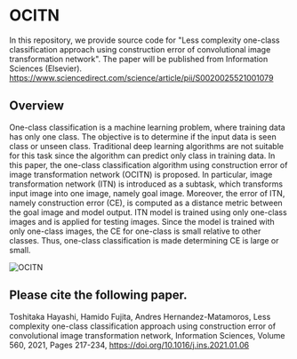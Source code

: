 # OCITN
In this repository, we provide source code for "Less complexity one-class classification approach using construction error of convolutional image transformation network".
The paper will be published from Information Sciences (Elsevier). https://www.sciencedirect.com/science/article/pii/S0020025521001079


## Overview
One-class classification is a machine learning problem, where training data has only one class. The objective is to determine if the input data is seen class or unseen class.
Traditional deep learning algorithms are not suitable for this task since the algorithm can predict only class in training data. In this paper, the one-class classification algorithm using construction error of image transformation network (OCITN) is proposed. In particular, image transformation network (ITN) is introduced as a subtask, which transforms input image into one image, namely goal image. Moreover, the error of ITN, namely construction error (CE), is computed as a distance metric between the goal image and model output. ITN model is trained using only one-class images and is applied for testing images. Since the model is trained with only one-class images, the CE for one-class is small relative to other classes. Thus, one-class classification is made determining CE is large or small.

![OCITN](https://user-images.githubusercontent.com/32119345/108633647-aa9aac80-74b8-11eb-9bc4-ad2fb2dc0036.png)






## Please cite the following paper.
Toshitaka Hayashi, Hamido Fujita, Andres Hernandez-Matamoros, Less complexity one-class classification approach using construction error of convolutional image transformation network, Information Sciences, Volume 560, 2021, Pages 217-234, https://doi.org/10.1016/j.ins.2021.01.06

